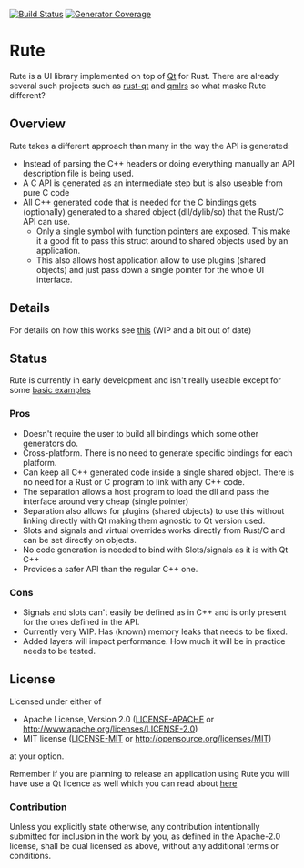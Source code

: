 [![Build Status](https://travis-ci.org/emoon/Rute.svg?branch=master)](https://travis-ci.org/emoon/Rute)
[![Generator Coverage](https://codecov.io/gh/emoon/Rute/branch/master/graph/badge.svg)](https://codecov.io/gh/emoon/Rute)

# Rute

Rute is a UI library implemented on top of [Qt](https://www.qt.io) for Rust. There are already several such projects such as [rust-qt](https://github.com/rust-qt) and [qmlrs](https://github.com/cyndis/qmlrs) so what maske Rute different?

## Overview

Rute takes a different approach than many in the way the API is generated:

* Instead of parsing the C++ headers or doing everything manually an API description file is being used.
* A C API is generated as an intermediate step but is also useable from pure C code
* All C++ generated code that is needed for the C bindings gets (optionally) generated to a shared object (dll/dylib/so) that the Rust/C API can use.
  * Only a single symbol with function pointers are exposed. This make it a good fit to pass this struct around to shared objects used by an application.
  * This also allows host application allow to use plugins (shared objects) and just pass down a single pointer for the whole UI interface.

## Details

For details on how this works see [this](https://github.com/emoon/Rute/blob/master/details.md) (WIP and a bit out of date)

## Status

Rute is currently in early development and isn't really useable except for some [basic examples](https://github.com/emoon/Rute/tree/master/rute/examples)

### Pros

* Doesn't require the user to build all bindings which some other generators do.
* Cross-platform. There is no need to generate specific bindings for each platform.
* Can keep all C++ generated code inside a single shared object. There is no need for a Rust or C program to link with any C++ code.
* The separation allows a host program to load the dll and pass the interface around very cheap (single pointer)
* Separation also allows for plugins (shared objects) to use this without linking directly with Qt making them agnostic to Qt version used.
* Slots and signals and virtual overrides works directly from Rust/C and can be set directly on objects.
* No code generation is needed to bind with Slots/signals as it is with Qt C++
* Provides a safer API than the regular C++ one.

### Cons

* Signals and slots can't easily be defined as in C++ and is only present for the ones defined in the API.
* Currently very WIP. Has (known) memory leaks that needs to be fixed.
* Added layers will impact performance. How much it will be in practice needs to be tested.

## License

Licensed under either of

 * Apache License, Version 2.0 ([LICENSE-APACHE](LICENSE-APACHE) or http://www.apache.org/licenses/LICENSE-2.0)
 * MIT license ([LICENSE-MIT](LICENSE-MIT) or http://opensource.org/licenses/MIT)

at your option.

Remember if you are planning to release an application using Rute you will have use a Qt licence as well which you can read about [here](https://doc.qt.io/qt-5.6/licensing.html)

### Contribution

Unless you explicitly state otherwise, any contribution intentionally submitted for inclusion in the work by you, as defined in the Apache-2.0 license, shall be dual licensed as above, without any additional terms or conditions.

